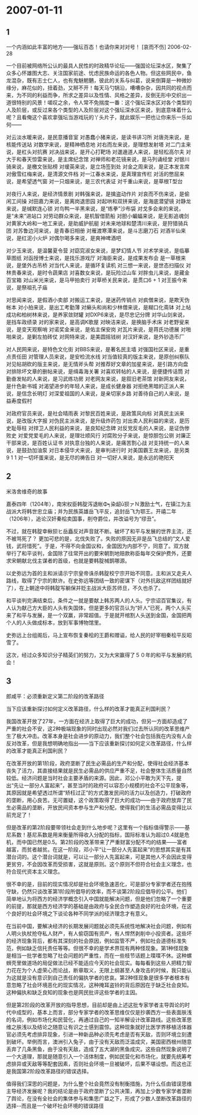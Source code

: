 # 2007-01-11

## 1

一个内涵如此丰富的地方――强坛百态！也请你来对对号！   [哀而不伤]  2006-02-28

一个目前被网络所公认的最具人民性的时政精华论坛――强国论坛深水区，聚集了众多心怀雄图大志、关注国家前途、忧虑民族命运的各色人物。但这些网民中，鱼龙混杂，既有志士仁人，也有鬼魅魍魉，彼此的关系与纠葛，说来倒算是一种微妙缘分，麻花似的，扭着劲，又掰不开！每天马勺锅沿，嘈嘈杂杂，因共同的视点而来，为不同的利益而争，所求之差异以及性情、风格之差异，反倒无形中交织出一道很特别的风景！嗟叹之余，令人常不免揣度一番：这个强坛深水区对各个类型的人及阶层，或反过来各个类型的人及阶层对这个强坛深水区来说，到底意味着什么呢？且看俺这个喜欢拿强坛当游戏玩的丫头片子，就此娱乐一把也让你来乐一乐如何―― 

对云淡水暖来说，是民意播音室  对愚蠢小猪来说，是读书讲习所  对唐尧来说，是核能传送站  对数学来说，是精神栖息地  对右而左来说，是理想发射塔  对二门主来说，是杠头对抗赛  对决战来说，是开心打靶场  对邋遢道人来说，是轻松高尔夫  对大于和春天惊雷来说，是主席纪念馆  对禅师和老花镜来说，是马列诵经堂  对银川骑来说，是檄文张贴榜  对瑷英来说，是立场签到处  对金之周来说，是正本发言席  对傲雪红梅来说，是清源文件档  对一江春水来说，是真理宣传栏  对活的憋屈来说，是希望透气窗  对一只烟来说，是三农代表证  对千重山来说，是草根T型台 

对夜行人来说，是经济情景剧  对韩强来说，是擒盗动作片  对哀而不伤来说，是偷闲工间操  对田嘉力来说，是离岗退思园  对起哄和双拼来说，是海底潜望镜  对静龙来说，是缄默连心锁  对鸟鸭一半黑来说，是“练拳”沙布袋  对戈多会来的来说，是“未来”进站口  对劳动群众来说，是机智借箭船  对胆小蝙蝠来说，是无影追魂剑  对黄家大岭和一地工来说，是助威护航艇  对未来地球和楚清川来说，是狩猎骑兵团  对苏鲁边河来说，是青春旧相册  对雁渡寒潭来说，是斗志磨刀石  对酒半仙来说，是红泥小火炉  对偶尔喝多来说，是爽神啤酒吧 

对少玉来说，是温馨夏令营  对窈窕淑女来说，是梦幻情人节  对术学来说，是临摹草图纸  对函授博士来说，是找乐游戏厅  对海臣来说，是成果发布会  是一草根来说，是堡外古吊桥  对当代人来说，是循环复读机  对三想一来说，是世态扫描仪  对林贵春来说，是时令蔬果店  对喜数女来说，是玩险过山车  对胖虫儿来说，是藏金百宝箱  对山米光来说，是马甲拍卖行  对草桥关民来说，是贯口6 + 1  对王振今来说，是祭祖孔子庙 

对思闻来说，是假酒小卖部  对搬运工来说，是迷药传销点  对疯僧来说，是欺天伪帐本  对小拍来说，是出工考勤薄  对癞头和尚和少林僧来说，是糊口化斋钵  对上帖成功和柏树林来说，是养家敛财罐  对DXP6来说，是尽忠记分牌  对华山剑来说，是挡车政绩录  对的家来说，是高调K歌屋  对映洁来说，是换脑手术床  对老野叟来说，是变天观察哨  对诺奖金来说，是佑主保安岗  对瓦片来说，是蒋氏功德展  对啪啪来说，是剿左拍砖仗  对网特来说，是美圆摇钱树  对汉奸来说，是外钞造币厂 

对人民网来说，是特色文化街  对BBS来说，是著名民主墙  对强国社区来说，是重点责任田  对管理人员来说，是安检流水线  对当值较真的版主来说，是原创纠察队  对见帖胡砍的版主来说，是无情斧头帮  对推荐好文章的加星来说，是引路方向盘  对排除坏文章的删帖来说，是缉毒海关署  对喜欢转帖的人来说，是便捷传话筒  对勤奋发帖的人来说，是习武练功房  对老网友来说，是叙旧老茶馆  对新网友来说，是什色新书城  对渴望进步的年轻人来说，是成长健身器  对拒绝黑暗的正派人来说，是信念长明灯  对深爱祖国的人来说，是亲切家乡路  对善待自己的人来说，是益寿度假村 

对政府官员来说，是社会晴雨表  对黎民百姓来说，是政策风向标  对真民主派来说，是改版大字报  对伪民主派来说，是升级炸药包  对出卖人民利益的来说，是历史耻辱柱  对捍卫人民利益的来说，是良知纪念碑  对反党反毛的人来说，是证伪惨败史  对爱党爱毛的人来说，是理壮顺风行  对腐败分子来说，是惊胆包公铡  对廉正干部来说，是百姓认证书  对执意台独的人来说，是痛苦割心战  对支持统一的人来说，是鼓劲加油泵  对日本侵华犬来说，是审判进行时  对美国霸王龙来说，是另类9 1 1  对一切坏蛋来说，是无尽的祷告日  对一切好人来说，是永远的艳阳天

## 2

米洛舍维奇的故事

嘉泰四年（1204年），南宋权臣韩腚泻退帐Φ┑染龆ū狈ァＮ激励士气，在镇江为主战派大将韩世忠立庙；并为民族英雄岳飞平反，追封岳飞为鄂王。开禧二年（1206年），追论汉奸秦桧卖国事，削夺爵位，并改谥号为“缪丑”。 

不过，就在韩腚幸楸狈ヒ岳矗反对声音就不断。破坏了和平与发展的世界主流，还不被骂死了？  更加可悲的是，北伐失败了。失败的原因无非是岳飞总结的“文人爱钱，武将惜死”。于是，不得不向金国议和，金国因为内部不宁，同意了。双方就举行了和平谈判，金国除了往常开出的要宋朝割地赔款称臣每年交保护费外，还要求宋朝献北伐主谋者的首级，也就是要韩腚械鹊哪源。 

以史弥远为首的主和派请示宁宗皇帝诛杀韩腚校宁宗开始不同意。主和派又走夫人路线，取得了宁宗的默许。在史弥远等团结一致的密谋下（对外抗敌这样团结就好了），在上朝途中将韩腚写躺保并贬主战派大臣苏师旦，不久也杀了。 

和平谈判完满结束后，条件之一就是要献上韩苏两人的人头。宁宗诏百官集议，有人认为献己方大臣的人头有失国体，但是更多的官员认为“奸人”已死，两个人头买来了和平与发展，是一个双赢，非常超值。于是就开棺割人头送到金国，金国把两个人的人头做成标本，放到军事博物馆里。 

史弥远上台组阁后，马上宣布恢复秦桧的王爵和赠谥，给人民的好宰相秦桧平反昭雪了。 

这次，经过众多知识分子精英们的努力，又为大宋赢得了５０年的和平与发展的机会！

## 3

郎咸平：必须重新定义第二阶段的改革路径

当下应该重新探讨如何定义改革路径，什么样的改革才能真正利国利民？

我国改革开放了27年，一方面在经济上取得了巨大的成功，但另一方面却造成了严重的社会不安，这2种极端现象的同时出现必然对我们过去所认同的改革思维产生了极大冲击。改革本身是社会进步的原动力，我们整个社会包括我在内没有人会反对改革，但是我想明确地指出――当下应该重新探讨如何定义改革路径，什么样的改革才能真正利国利民？

在改革开放的第1阶段，政府垄断了民生必需品的生产和分配，使得社会经济基本丧失了活力，其直接结果就是民生必需品的供应严重不足，社会整体生活质量自然较低。经济问题是当时社会主要矛盾的来源。因此，邓公小平敢为天下先，提出“先让一部分人富起来”，甚至当时的政府可以容忍小规模的社会不公平现象等，其原因就是希望透过所谓“矫枉过正”的方式激发民间的活力以及创造力，打破政府的垄断，用心良苦。无可置疑，这个政策取得了巨大的成功――由于政府放弃了民生必需品的垄断，开放民间资本参与生产和分配，使得我们的生活必需品变得比以前充足了！

但是改革的第2阶段要带领社会走到什么地步呢？这里有一个指标值得警示――基尼系数！基尼系数是用来衡量所得收入分配的指标，国际标准认为超过0.4就是危机，而中国已然是0.5。第2阶段的改革带来了严重财富分配不均的结果――富者越富，而贫者越贫。在这一阶段，邓小平“让一部分人先富起来”的思想其实是有其潜台词的。这个潜台词就是，可以让一部分人先富起来，可是其他人不会因此变得更贫穷，不会因改革而受损害，这就是原则。这个原则不但符合社会主义理念，也符合现代资本主义理念。

很不幸的是，目前的现实情况却是社会环境急速恶化，可是部分专家学者还在抱残守缺，仍然只谈改革第1阶段所倡导的效率，而不谈第2阶段应倡导的公平。他们简单地认为将西方的经济学概念引入中国就能解决问题，但是他们忽略了一个重要的前提，那就是西方经济学的基础是由政府与全民合作塑造良好的社会环境，在这个良好的社会环境之下谈论各种不同学派的经济理念才有意义。

在当前中国，要解决经济的长期发展问题就必须先系统性地解决社会问题，例如有人明火执杖抢夺私人财产，有人偷窃国有资产，有人悍然剥削中小投资者。这些坏的经济现象背后，都有其深刻的社会原因，例如监管不严，例如社会道德标准失范，例如缺乏信托责任等等。但很不幸的是学术界现有两种怪现象。第1种怪现象是相当一批学者忽略了社会问题的严重性，而在一些枝节话题上喋喋不休。这种螺蛳壳里做道场的局促做法已经不能适应今天的社会现实。每每看到这些人把精力智力花在为个人虚荣心而论战，断章取义，无限上纲甚至人身攻击的时候，我只能认为这就是没有意识到自己责任的偏执学者的悲哀。第2种怪现象是很多学者根本有意忽略了社会环境恶化的现实情况，这种掩耳盗铃的背后原因在于缺乏社会良知。这种偏执和缺乏良知的现象也是网民批评这些学者的主因。

但是第2阶段的改革开放的指导思想，目前却是由上述这批专家学者主导舆论的时代中成型的，基本上而言，部分专家学者的改革思维仅仅是抄袭西方一些表面肤浅的名词，例如市场化和民营化，再通过自己的一知半解设计改革路线。这些改革思维之肤浅以及结论之随意让有识之士感到震惊。这种现象就好比医学界移植活体器官必须先考虑排异现象，引进一种新品种必须先考虑是否有天敌，否则环境立刻遭到破坏。举例而言，澳洲引入兔子，由于没有天敌而泛滥成灾，美国密西根州随意丢弃了几条黑鱼，由于没有天敌，造成了五大湖的黑鱼成灾。这些自然现象说明了一个大道理，那就是随意引入一个活体制度，例如民营化和市场化，就要先统筹考虑排异或天敌等等配套因素，否则社会环境一旦被破坏，后果不堪设想。而这也正是我国第2阶段改革路径的错误选择。

值得我们深思的问题是，为什么整个社会竟然没有制衡措施，为什么任由错误思维主导经济发展呢？我的结论是由于政府垄断了公共决策，再加上少数专家学者垄断了舆论，在没有全社会的集体参与和集思广益之下，形成了少数人垄断改革路径的选择--而且是一个破坏社会环境的错误路径

